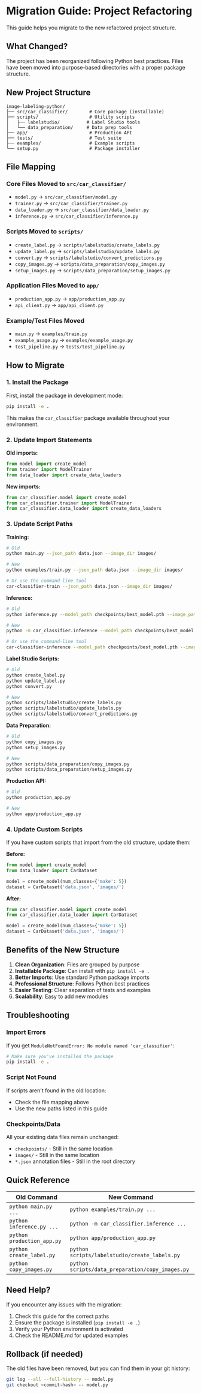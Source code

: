 # Migration Guide: Project Refactoring

This guide helps you migrate to the new refactored project structure.

## What Changed?

The project has been reorganized following Python best practices. Files have been moved into purpose-based directories with a proper package structure.

## New Project Structure

```
image-labeling-python/
├── src/car_classifier/        # Core package (installable)
├── scripts/                   # Utility scripts
│   ├── labelstudio/          # Label Studio tools
│   └── data_preparation/     # Data prep tools
├── app/                       # Production API
├── tests/                     # Test suite
├── examples/                  # Example scripts
└── setup.py                   # Package installer
```

## File Mapping

### Core Files Moved to `src/car_classifier/`
- `model.py` → `src/car_classifier/model.py`
- `trainer.py` → `src/car_classifier/trainer.py`
- `data_loader.py` → `src/car_classifier/data_loader.py`
- `inference.py` → `src/car_classifier/inference.py`

### Scripts Moved to `scripts/`
- `create_label.py` → `scripts/labelstudio/create_labels.py`
- `update_label.py` → `scripts/labelstudio/update_labels.py`
- `convert.py` → `scripts/labelstudio/convert_predictions.py`
- `copy_images.py` → `scripts/data_preparation/copy_images.py`
- `setup_images.py` → `scripts/data_preparation/setup_images.py`

### Application Files Moved to `app/`
- `production_app.py` → `app/production_app.py`
- `api_client.py` → `app/api_client.py`

### Example/Test Files Moved
- `main.py` → `examples/train.py`
- `example_usage.py` → `examples/example_usage.py`
- `test_pipeline.py` → `tests/test_pipeline.py`

## How to Migrate

### 1. Install the Package

First, install the package in development mode:

```bash
pip install -e .
```

This makes the `car_classifier` package available throughout your environment.

### 2. Update Import Statements

**Old imports:**
```python
from model import create_model
from trainer import ModelTrainer
from data_loader import create_data_loaders
```

**New imports:**
```python
from car_classifier.model import create_model
from car_classifier.trainer import ModelTrainer
from car_classifier.data_loader import create_data_loaders
```

### 3. Update Script Paths

**Training:**
```bash
# Old
python main.py --json_path data.json --image_dir images/

# New
python examples/train.py --json_path data.json --image_dir images/

# Or use the command-line tool
car-classifier-train --json_path data.json --image_dir images/
```

**Inference:**
```bash
# Old
python inference.py --model_path checkpoints/best_model.pth --image_path test.jpg

# New
python -m car_classifier.inference --model_path checkpoints/best_model.pth --image_path test.jpg

# Or use the command-line tool
car-classifier-inference --model_path checkpoints/best_model.pth --image_path test.jpg
```

**Label Studio Scripts:**
```bash
# Old
python create_label.py
python update_label.py
python convert.py

# New
python scripts/labelstudio/create_labels.py
python scripts/labelstudio/update_labels.py
python scripts/labelstudio/convert_predictions.py
```

**Data Preparation:**
```bash
# Old
python copy_images.py
python setup_images.py

# New
python scripts/data_preparation/copy_images.py
python scripts/data_preparation/setup_images.py
```

**Production API:**
```bash
# Old
python production_app.py

# New
python app/production_app.py
```

### 4. Update Custom Scripts

If you have custom scripts that import from the old structure, update them:

**Before:**
```python
from model import create_model
from data_loader import CarDataset

model = create_model(num_classes={'make': 5})
dataset = CarDataset('data.json', 'images/')
```

**After:**
```python
from car_classifier.model import create_model
from car_classifier.data_loader import CarDataset

model = create_model(num_classes={'make': 5})
dataset = CarDataset('data.json', 'images/')
```

## Benefits of the New Structure

1. **Clean Organization**: Files are grouped by purpose
2. **Installable Package**: Can install with `pip install -e .`
3. **Better Imports**: Use standard Python package imports
4. **Professional Structure**: Follows Python best practices
5. **Easier Testing**: Clear separation of tests and examples
6. **Scalability**: Easy to add new modules

## Troubleshooting

### Import Errors

If you get `ModuleNotFoundError: No module named 'car_classifier'`:
```bash
# Make sure you've installed the package
pip install -e .
```

### Script Not Found

If scripts aren't found in the old location:
- Check the file mapping above
- Use the new paths listed in this guide

### Checkpoints/Data

All your existing data files remain unchanged:
- `checkpoints/` - Still in the same location
- `images/` - Still in the same location
- `*.json` annotation files - Still in the root directory

## Quick Reference

| Old Command | New Command |
|-------------|-------------|
| `python main.py ...` | `python examples/train.py ...` |
| `python inference.py ...` | `python -m car_classifier.inference ...` |
| `python production_app.py` | `python app/production_app.py` |
| `python create_label.py` | `python scripts/labelstudio/create_labels.py` |
| `python copy_images.py` | `python scripts/data_preparation/copy_images.py` |

## Need Help?

If you encounter any issues with the migration:
1. Check this guide for the correct paths
2. Ensure the package is installed (`pip install -e .`)
3. Verify your Python environment is activated
4. Check the README.md for updated examples

## Rollback (if needed)

The old files have been removed, but you can find them in your git history:
```bash
git log --all --full-history -- model.py
git checkout <commit-hash> -- model.py
```

